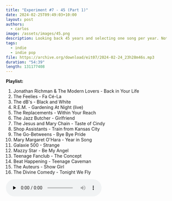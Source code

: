 ```yaml
---
title: "Experiment #7 - 45 (Part 1)"
date: 2024-02-25T09:49:03+10:00
layout: post
authors:
  - carlos
image: /assets/images/45.png
description: Looking back 45 years and selecting one song per year. Not the best song necessarily, just a random selection of favorites.
tags:
  - indie
  - indie pop
file: https://archive.org/download/eit07/2024-02-24_23h28m46s.mp3
duration: "54:39"
length: 131177408
---
```


**Playlist:**

1.	Jonathan Richman & The Modern Lovers - Back in Your Life
2.	The Feelies	- Fa Cé-La
3.	The dB's - Black and White
4.	R.E.M. - Gardening At Night (live)
5.	The Replacements - Within Your Reach
6.	The Jazz Butcher - Girlfriend
7.	The Jesus and Mary Chain - Taste of Cindy
8.	Shop Assistants - Train from Kansas City
9.	The Go-Betweens - Bye Bye Pride
10.	Mary Margaret O'Hara - Year in Song
11.	Galaxie 500 - Strange
12.	Mazzy Star - Be My Angel
13.	Teenage Fanclub - The Concept
14.	Beat Happening - Teenage Caveman
15.	The Auteurs - Show Girl
16.	The Divine Comedy - Tonight We Fly

<audio controls preload="none">
  <source src="https://archive.org/download/eit07/2024-02-24_23h28m46s.mp3" type="audio/mpeg">
Your browser does not support the audio element.
</audio>
